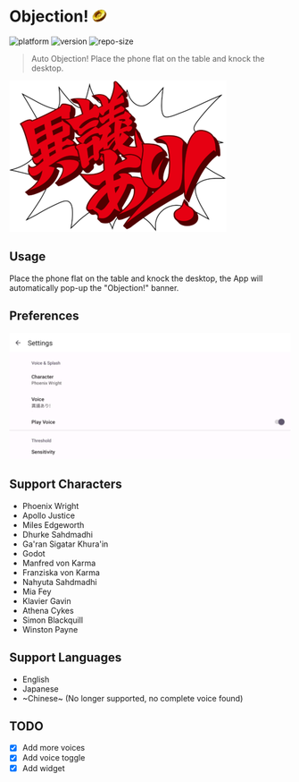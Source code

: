 # Objection! <img src="img/badge.png" alt="obj" width="5%">

![platform](https://img.shields.io/badge/Platform-Android-green)
![version](https://img.shields.io/badge/Version-v1.4-yellow)
![repo-size](https://img.shields.io/github/repo-size/the0cp/objection)

> Auto Objection! Place the phone flat on the table and knock the desktop.

<img src="img/igiari.png" alt="obj"/>

## Usage

Place the phone flat on the table and knock the desktop, the App will automatically pop-up the "Objection!" banner.

## Preferences

![pref](img/pref.jpg)
## Support Characters

- Phoenix Wright
- Apollo Justice
- Miles Edgeworth
- Dhurke Sahdmadhi
- Ga'ran Sigatar Khura'in
- Godot</item>
- Manfred von Karma
- Franziska von Karma
- Nahyuta Sahdmadhi
- Mia Fey
- Klavier Gavin
- Athena Cykes
- Simon Blackquill
- Winston Payne

## Support Languages

- English
- Japanese
- ~Chinese~ (No longer supported, no complete voice found)

## TODO
- [x] Add more voices    
- [x] Add voice toggle
- [x] Add widget